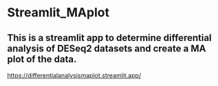 # Streamlit_MAplot
## This is a streamlit app to determine differential analysis of DESeq2 datasets and create a MA plot of the data. 
https://differentialanalysismaplot.streamlit.app/

